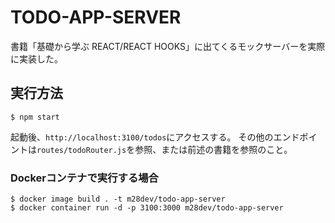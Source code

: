 # TODO-APP-SERVER
書籍「基礎から学ぶ REACT/REACT HOOKS」に出てくるモックサーバーを実際に実装した。

## 実行方法
```
$ npm start
```

起動後、`http://localhost:3100/todos`にアクセスする。
その他のエンドポイントは`routes/todoRouter.js`を参照、または前述の書籍を参照のこと。

### Dockerコンテナで実行する場合
```
$ docker image build . -t m28dev/todo-app-server
$ docker container run -d -p 3100:3000 m28dev/todo-app-server
```
